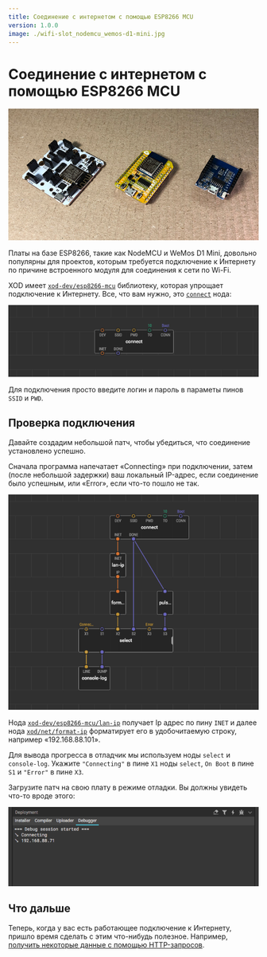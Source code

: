 ```yaml
---
title: Соединение с интернетом с помощью ESP8266 MCU
version: 1.0.0
image: ./wifi-slot_nodemcu_wemos-d1-mini.jpg
---
```


# Соединение с интернетом с помощью ESP8266 MCU

![some of ESP8266-based boards](./wifi-slot_nodemcu_wemos-d1-mini.jpg)

Платы на базе ESP8266, такие как NodeMCU и WeMos D1 Mini, довольно популярны для проектов, которым требуется подключение к Интернету по причине встроенного модуля для соединения к сети по Wi-Fi.

XOD имеет [`xod-dev/esp8266-mcu`](https://xod.io/libs/xod-dev/esp8266-mcu/) библиотеку, которая упрощает подключение к Интернету. Все, что вам нужно, это [`connect`](https://xod.io/libs/xod-dev/esp8266-mcu/connect/) нода:

![connect node](./1-connect-node.patch.png)

Для подключения просто введите логин и пароль в параметы пинов `SSID` и `PWD`.

## Проверка подключения

Давайте создадим небольшой патч, чтобы убедиться, что соединение установлено успешно.

Сначала программа напечатает «Connecting» при подключении, затем (после небольшой задержки) ваш локальный IP-адрес, если соединение было успешным, или «Error», если что-то пошло не так.

![connecting to wifi](./2-connecting-to-wifi.patch.png)

Нода [`xod-dev/esp8266-mcu/lan-ip`](https://xod.io/libs/xod-dev/esp8266-mcu/lan-ip/) получает Ip адрес по пину `INET` и далее нода [`xod/net/format-ip`](https://xod.io/libs/xod/net/format-ip/) форматирует его в удобочитаемую строку, например «192.168.88.101».

Для вывода прогресса в отладчик мы используем ноды `select` и `console-log`. Укажите `"Connecting"` в пине `X1` ноды `select`, `On Boot` в пине `S1` и `"Error"` в пине `X3`.

Загрузите патч на свою плату в режиме отладки. Вы должны увидеть что-то вроде этого:

![observing result in debugger](./result-in-debugger.png)

## Что дальше

Теперь, когда у вас есть работающее подключение к Интернету, пришло время сделать с этим что-нибудь полезное. Например, [получить некоторые данные с помощью HTTP-запросов](../http-get/).
